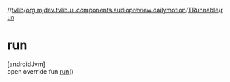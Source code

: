 //[tvlib](../../../index.md)/[org.mjdev.tvlib.ui.components.audiopreview.dailymotion](../index.md)/[TRunnable](index.md)/[run](run.md)

# run

[androidJvm]\
open override fun [run](run.md)()
